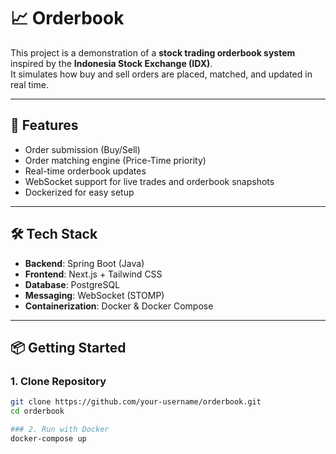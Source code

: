 # 📈 Orderbook

This project is a demonstration of a **stock trading orderbook system** inspired by the **Indonesia Stock Exchange (IDX)**.  
It simulates how buy and sell orders are placed, matched, and updated in real time.

---

## 🚀 Features
- Order submission (Buy/Sell)
- Order matching engine (Price-Time priority)
- Real-time orderbook updates
- WebSocket support for live trades and orderbook snapshots
- Dockerized for easy setup

---

## 🛠️ Tech Stack
- **Backend**: Spring Boot (Java)
- **Frontend**: Next.js + Tailwind CSS
- **Database**: PostgreSQL
- **Messaging**: WebSocket (STOMP)
- **Containerization**: Docker & Docker Compose

---

## 📦 Getting Started

### 1. Clone Repository
```bash
git clone https://github.com/your-username/orderbook.git
cd orderbook

### 2. Run with Docker
docker-compose up
